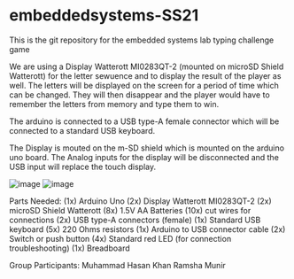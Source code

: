 # embeddedsystems-SS21
This is the git repository for the embedded systems lab typing challenge game

We are using a Display Watterott MI0283QT-2 (mounted on microSD Shield Watterott) for the letter sewuence and to display the result of the player as well. The letters will be displayed on the screen for a period of time which can be changed. They will then disappear and the player would have to remember the letters from memory and type them to win.

The arduino is connected to a USB type-A female connector which will be connected to a standard USB keyboard.

The Display is mouted on the m-SD shield which is mounted on the arduino uno board. The Analog inputs for the display will be disconnected and the USB input will replace the touch display.

![image](https://user-images.githubusercontent.com/40824378/120810953-c992eb00-c54b-11eb-8ae2-56887580077d.png)
![image](https://user-images.githubusercontent.com/40824378/120813573-4d4dd700-c54e-11eb-912a-38449002e8d7.png)


Parts Needed:
(1x) Arduino Uno
(2x) Display Watterott MI0283QT-2
(2x) microSD Shield Watterott
(8x) 1.5V AA Batteries
(10x) cut wires for connections
(2x) USB type-A connectors (female)
(1x) Standard USB keyboard
(5x) 220 Ohms resistors 
(1x) Arduino to USB connector cable
(2x) Switch or push button
(4x) Standard red LED (for connection troubleshooting)
(1x) Breadboard



Group Participants:
Muhammad Hasan Khan
Ramsha Munir
